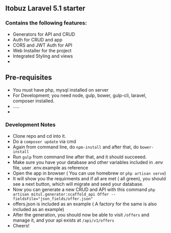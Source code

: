 ## Itobuz Laravel 5.1 starter

### Contains the following features:

* Generators for API and CRUD
* Auth for CRUD and app
* CORS and JWT Auth for API
* Web Installer for the project
* Integrated Styling and views
* 

## Pre-requisites 

* You must have php, mysql installed on server
* For Development; you need node, gulp, bower, gulp-cli, laravel, composer installed.
* .....
* 

### Development Notes

* Clone repo and cd into it.
* Do a `composer update` via cmd
* Again from command line, do `npm-install` and after that, do `bower-install`
* Run `gulp` from command line after that, and it should succeeed.
* Make sure you have your database and other variables included in .env file, user .env.example as reference
* Open the app in browser ( You can use homebrew or `php artisan serve`) 
* It will show you the requirments and if all are met ( all green), you should see a next button, which will migrate and seed your database.
* Now you can generate a new CRUD and API with this command
`php artisan mitul.generator:scaffold_api Offer --fieldsFile="json_fields/offer.json"`
* offers.json is included as an example ( A factory for the same is also included as an example)
* After the generation, you should now be able to visit `/offers` and manage it, and your api exists at `/api/v1/offers`
* Cheers!